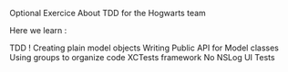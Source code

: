 Optional Exercice About TDD for the Hogwarts team

Here we learn :

TDD !
Creating plain model objects
Writing Public API for Model classes
Using groups to organize code
XCTests framework
No NSLog
UI Tests
